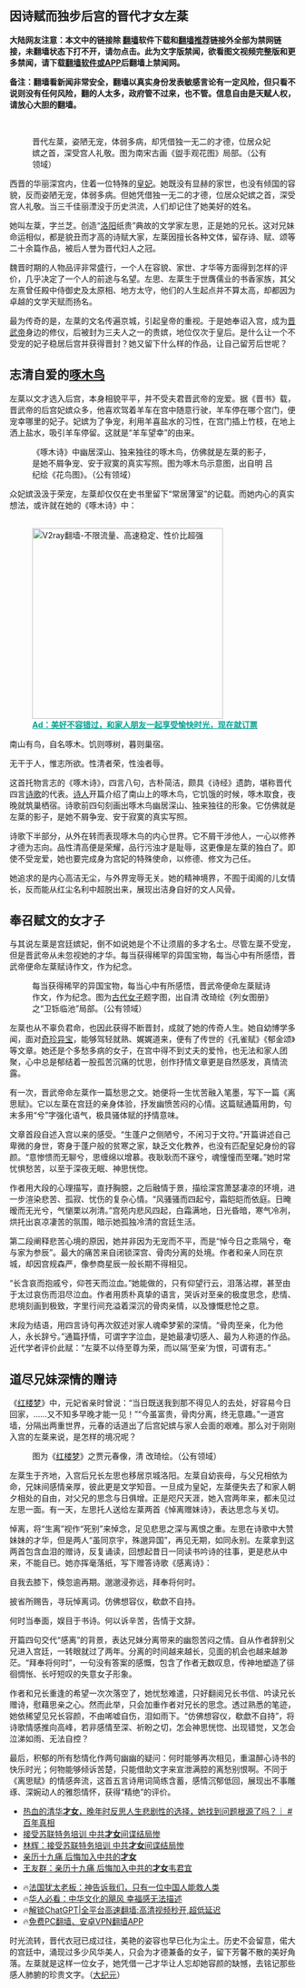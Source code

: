 <!-- 面包屑导航 --> <h2>因诗赋而独步后宫的晋代才女左棻</h2> <p class="notice"><b>大陆网友注意：本文中的链接除 <a href="https://github.com/bannedbook/fanqiang" >翻墙</a>软件下载和<a href="https://github.com/killgcd/justmysocks/blob/master/README.md">翻墙推荐</a>链接外全部为禁网链接，未翻墙状态下打不开，请勿点击。此为文字版禁闻，欲看图文视频完整版和更多禁闻，请下载<a href="https://github.com/bannedbook/fanqiang">翻墙软件或APP</a>后翻墙上禁闻网。</p><p>备注：翻墙看新闻非常安全，翻墙以真实身份发表敏感言论有一定风险，但只看不说则没有任何风险，翻的人太多，政府管不过来，也不管。信息自由是天赋人权，请放心大胆的翻墙。</b></p>  <div class="entry"> <br /> <figure><a href="https://i0.wp.com/upload-images-bucket-v64rleca837do.s3.eu-west-1.amazonaws.com/wp-content/uploads/2024/04/06142511/id14073116-Guanshou-Guanhua-Tu-Part-1-600x400-1.jpg?fit=600%2C400&#038;ssl=1" data-caption="晋代左棻，姿陋无宠，体弱多病，却凭借独一无二的才德，位居众妃嫔之首，深受宫人礼敬。图为南宋古画《盥手观花图》局部。（公有领域）"></a><figcaption class="wp-caption-text">晋代左棻，姿陋无宠，体弱多病，却凭借独一无二的才德，位居众妃嫔之首，深受宫人礼敬。图为南宋古画《盥手观花图》局部。（公有领域）</figcaption></figure> <p>                     <a href="https://ganjing.com"></a>  </p> <p>西晋的华丽深宫内，住着一位特殊的<a href="https://www.bannedbook.org/bnews/tag/%e7%9a%87%e5%a6%83/" class="st_tag internal_tag" rel="tag" title="标签 皇妃 下的日志">皇妃</a>。她既没有显赫的家世，也没有倾国的容貌，反而姿陋无宠，体弱多病。但她凭借独一无二的才德，位居众妃嫔之首，深受宫人礼敬。当三千佳丽湮没于历史洪流，人们却记住了她美好的姓名。</p> <p>她叫左棻，字兰芝。创造“<a href="https://www.bannedbook.org/bnews/tag/%e6%b4%9b%e9%98%b3/" class="st_tag internal_tag" rel="tag" title="标签 洛阳 下的日志">洛阳</a>纸贵”典故的文学家左思，正是她的兄长。这对兄妹命运相似，都是貌丑而才高的诗赋大家，左棻因擅长各种文体，留存诗、赋、颂等二十余篇作品，被后人誉为晋代妇人之冠。</p> <p>魏晋时期的人物品评非常盛行，一个人在容貌、家世、才华等方面得到怎样的评价，几乎决定了一个人的前途与名望。左思、左棻生于世膺儒业的书香家族，其父左熹曾任殿中侍御史及太原相、地方太守，他们的人生起点并不算太高，却都因为卓越的文学天赋而扬名。</p> <p>最为传奇的是，左棻的文名传遍京城，引起皇帝的重视。于是她奉诏入宫，成为<a href="https://www.bannedbook.org/bnews/tag/%E6%99%8B%E6%AD%A6%E5%B8%9D/" class="st_tag internal_tag" rel="tag" title="标签 晋武帝 下的日志">晋武帝</a>身边的修仪，后被封为三夫人之一的贵嫔，地位仅次于皇后。是什么让一个不受宠的妃子稳居后宫并获得晋封？她又留下什么样的作品，让自己留芳后世呢？</p> <h2>志清自爱的<a href="https://www.bannedbook.org/bnews/tag/%E5%95%84%E6%9C%A8%E9%B8%9F/" class="st_tag internal_tag" rel="tag" title="标签 啄木鸟 下的日志">啄木鸟</a></h2> <p>左棻以文才选入后宫，本身相貌平平，并不受夫君晋武帝的宠爱。据《晋书》载，晋武帝的后宫妃嫔众多，他喜欢驾着羊车在宫中随意行驶，羊车停在哪个宫门，便宠幸哪里的妃子。妃嫔为了争宠，利用羊喜盐水的习性，在宫门插上竹枝，在地上洒上盐水，吸引羊车停留。这就是“羊车望幸”的由来。</p> <figure id="attachment_14073100" class="wp-caption aligncenter" aria-describedby="caption-attachment-14073100"><a href="https://i0.wp.com/i.epochtimes.com/assets/uploads/2023/09/id14073100-HuaNiao-Tu-Part-1-600x400.jpg?ssl=1" target="_blank" rel="noreferrer noopener"></a><figcaption id="caption-attachment-14073100" class="wp-caption-text">《啄木诗》中幽居深山、独来独往的啄木鸟，仿佛就是左棻的影子，是她不屑争宠、安于寂寞的真实写照。图为啄木鸟示意图，出自明 吕纪绘《花鸟图》。（公有领域）</figcaption></figure> <p>众妃嫔汲汲于荣宠，左棻却仅仅在史书里留下“常居薄室”的记载。而她内心的真实想法，或许就在她的《啄木诗》中：</p><figure id="shenyun-figure"> <br/><a href="https://github.com/bannedbook/fanqiang/wiki/V2ray%E6%9C%BA%E5%9C%BA"><img src="https://raw.githubusercontent.com/bannedbook/fanqiang/master/v2ss/images/v2free.jpg" width="336" alt="V2ray翻墙-不限流量、高速稳定、性价比超强"></a><br/> <figcaption><strong style="cursor:pointer;text-decoration:underline;color:#00a191" onclick="window.open('https://zh-cn.shenyun.com/tickets?utm_source=bannedbook.org')">Ad：美好不容错过，和家人朋友一起享受愉快时光，现在就订票</strong></figcaption> </figure> <p>南山有鸟，自名啄木。饥则啄树，暮则巢宿。</p> <p>无干于人，惟志所欲。性清者荣，性浊者辱。</p> <p>这首托物言志的《啄木诗》，四言八句，古朴简洁，颇具《诗经》遗韵，堪称晋代四言<a href="https://www.bannedbook.org/bnews/tag/%E8%AF%97%E6%AD%8C/" class="st_tag internal_tag" rel="tag" title="标签 诗歌 下的日志">诗歌</a>的代表。<span class='wp_keywordlink'><a href="https://www.bannedbook.org/forum11/topic295.html" title="禁片：诗人的悲歌" target="_blank">诗人</a></span>开篇介绍了南山上的啄木鸟，它饥饿的时候，啄木取食，夜晚就筑巢栖宿。诗歌前四句刻画出啄木鸟幽居深山、独来独往的形象。它仿佛就是左棻的影子，是她不屑争宠、安于寂寞的真实写照。</p> <p>诗歌下半部分，从外在转而表现啄木鸟的内心世界。它不屑干涉他人，一心以修养才德为志向。品性清高便是荣耀，品行污浊才是耻辱，这更像是左棻的独白了。即使不受宠爱，她也要完成身为宫妃的特殊使命，以修德、修文为己任。</p> <p>她追求的是内心高洁无尘，与外界宠辱无关。她的精神境界，不囿于闺阁的儿女情长，反而能从红尘名利中超脱出来，展现出洁身自好的文人风骨。</p> <h2>奉召赋文的女才子</h2> <p>与其说左棻是宫廷嫔妃，倒不如说她是个不让须眉的多才名士。尽管左棻不受宠，但是晋武帝从未忽视她的才华。每当获得稀罕的异国宝物，每当心中有所感悟，晋武帝便命左棻赋诗作文，作为纪念。</p> <figure id="attachment_14073114" class="wp-caption aligncenter" aria-describedby="caption-attachment-14073114"><a href="https://i0.wp.com/i.epochtimes.com/assets/uploads/2023/09/id14073114-Lienv-Tuce-Wei-Part-1-600x400.jpg?ssl=1" target="_blank" rel="noreferrer noopener"></a><figcaption id="caption-attachment-14073114" class="wp-caption-text">每当获得稀罕的异国宝物，每当心中有所感悟，晋武帝便命左棻赋诗作文，作为纪念。图为<a href="https://www.bannedbook.org/bnews/tag/%E5%8F%A4%E4%BB%A3%E5%A5%B3%E5%AD%90/" class="st_tag internal_tag" rel="tag" title="标签 古代女子 下的日志">古代女子</a>题字图，出自清 改琦绘《列女图册》之“卫铄临池”局部。（公有领域）</figcaption></figure> <p>左棻也从不辜负君命，也因此获得不断晋封，成就了她的传奇人生。她自幼博学多闻，面对<a href="https://www.bannedbook.org/bnews/tag/%e5%a5%87%e7%8f%8d%e5%bc%82%e5%ae%9d/" class="st_tag internal_tag" rel="tag" title="标签 奇珍异宝 下的日志">奇珍异宝</a>，能够驾轻就熟、娓娓道来，便有了传世的《孔雀赋》《郁金颂》等文章。她还是个多愁多病的女子，在宫中得不到丈夫的爱怜，也无法和家人团聚，心中总是郁结着一股孤苦沉痛的忧思，创作抒情文章更是自然感发，真情流露。</p>  <p>有一次，晋武帝命左棻作一篇愁思之文。她便将一生忧苦融入笔墨，写下一篇《离思赋》。它以左棻在宫廷的亲身体验，抒发幽愤苦闷的心情。这篇赋通篇用韵，句末多用“兮”字强化语气，极具骚体赋的抒情意味。</p> <p>文章首段自述入宫以来的感受。“生蓬户之侧陋兮，不闲习于文符。”开篇讲述自己卑微的身世，寄身于蓬户般的贫寒之家，缺乏文化教养，也没有匹配皇妃身份的容颜。“意惨愦而无聊兮，思缠绵以增慕。夜耿耿而不寐兮，魂憧憧而至曙。”她时常忧惧愁苦，以至于深夜无眠、神思恍惚。</p> <p>作者用大段的心理描写，直抒胸臆，之后融情于景，描绘深宫萧瑟凄凉的环境，进一步渲染悲苦、孤寂、忧伤的复杂心情。“风骚骚而四起兮，霜皑皑而依庭。日晻暧而无光兮，气懰栗以冽清。”宫苑内悲风四起，白霜满地，日光昏暗，寒气冷冽，烘托出哀凉凄苦的氛围，暗示她孤独冷清的宫廷生活。</p> <p>第二段阐释悲苦心境的原因，她并非因为无宠而不平，而是“悼今日之乖隔兮，奄与家为参辰”。最大的痛苦来自闭锁深宫、骨肉分离的处境。作者和亲人同在京城，却因宫规森严，像参商星辰一般长期不得相见。</p> <p>“长含哀而抱戚兮，仰苍天而泣血。”她能做的，只有仰望行云，泪落沾襟，甚至由于太过哀伤而泪尽泣血。作者用质朴真挚的语言，哭诉对至亲的极度思念，悲情、悲境刻画到极致，字里行间充溢着深沉的骨肉亲情，以及慷慨悲怆之意。</p> <p>末段为结语，用四言诗句再次叙述对家人魂牵梦萦的深情。“骨肉至亲，化为他人，永长辞兮。”通篇抒情，可谓字字泣血，是她最凄切感人、最为人称道的作品。近代学者评价此赋：“左棻不以侍至尊为荣，而以隔‘至亲’为恨，可谓有志。”</p> <h2><strong>道尽兄妹深情的赠诗</strong></h2> <p>《<span class='wp_keywordlink'><a href="https://www.bannedbook.org/forum3/topic58.html" title="红楼梦-谁解其中意" target="_blank">红楼梦</a></span>》中，元妃省亲时曾说：“当日既送我到那不得见人的去处，好容易今日回家，……又不知多早晚才能一见！”“今虽富贵，骨肉分离，终无意趣。”一道宫墙，分隔出两重世界，元春的话道出了后宫妃嫔与家人会面的艰难。那么对于刚刚入宫的左棻来说，是怎样的境况呢？</p>  <figure id="attachment_14073117" class="wp-caption aligncenter" aria-describedby="caption-attachment-14073117"><a href="https://i0.wp.com/i.epochtimes.com/assets/uploads/2023/09/id14073117-Hongloumeng_Tuyong_Jia_Yuanchun-450x654.jpeg?ssl=1" target="_blank" rel="noreferrer noopener"></a><figcaption id="caption-attachment-14073117" class="wp-caption-text">图为《<a href="https://www.bannedbook.org/bnews/tag/%e7%ba%a2%e6%a5%bc%e6%a2%a6/" class="st_tag internal_tag" rel="tag" title="标签 红楼梦 下的日志">红楼梦</a>》之贾元春像，清 改琦绘。（公有领域）</figcaption></figure> <p>左棻生于齐地，入宫后兄长左思也移居京城洛阳。左棻自幼丧母，与父兄相依为命，兄妹间感情亲厚，彼此更是文学知音。一旦成为皇妃，左棻便失去了和家人朝夕相处的自由，对父兄的思念与日俱增。正是咫尺天涯，她入宫两年来，都未见过左思一面。有一天，左思托人送给左棻两首《悼离赠妹诗》，表达思念与关切。</p> <p>悼离，将“生离”视作“死别”来悼念，足见悲思之深与离恨之重。左思在诗歌中大赞妹妹的才华，但是两人“虽同京宇，殊邈异国”，再见无期，如同永别。左棻拿到这两首包含血泪的赠诗，反复诵读，回想起昔日一同读书吟诗的往事，更是悲从中来，不能自已。她亦挥毫落纸，写下赠答诗歌《感离诗》：</p> <p>自我去膝下，倏忽逾再期。邈邈浸弥远，拜奉将何时。</p> <p>披省所赐告，寻玩悼离词。仿佛想容仪，欷歔不自持。</p> <p>何时当奉面，娱目于书诗。何以诉辛苦，告情于文辞。</p> <p>开篇四句交代“感离”的背景，表达兄妹分离带来的幽怨苦闷之情。自从作者辞别父兄进入宫廷，一转眼就过了两年。分离的时间越来越长，见面的机会也越来越渺茫。“拜奉将何时”，一句没有答案的感慨，包含了作者无数叹息，传神地塑造了徘徊惆怅、长吁短叹的失意女子形象。</p> <p>作者和兄长重逢的希望一次次落空了，她忧愁难遣，只好翻阅兄长书信、吟读兄长赠诗，慰藉思亲之心。然而此举，只会加重作者对兄长的思念。透过熟悉的笔迹，她依稀望见兄长容颜，不由唏嘘自伤，泪如雨下。“仿佛想容仪，欷歔不自持”，将诗歌情感推向高峰，若非感情至深、祈盼之切，怎会神思恍惚、出现错觉，又怎会泣涕如雨、无法自控？</p>  <p>最后，积郁的所有愁情化作两句幽幽的疑问：何时能够再次相见，重温醉心诗书的快乐时光；何物能够倾诉苦楚，只能借助文字来宣泄满腔的离愁别恨啊。不同于《离思赋》的情感奔流，这首五言诗用词简练含蓄，感情沉郁低回，展现出不事雕琢、深婉动人的雅怨情怀，获得“精绝”的评价。</p> <!--<div id="taboola-mid-1"></div>--><ul class='op-related-articles' title='相关阅读'> <li><a href='https://www.bannedbook.org/bnews/sohnews/20240315/2013376.html' target='_blank'>热血的清华<b>才女</b>，晚年时反思人生悲剧性的选择，她找到问题根源了吗？｜ #百年真相</a></li> <li><a href='https://www.bannedbook.org/bnews/lishi/20240315/2013145.html' target='_blank'>接受苏联特务培训 中共<b>才女</b>间谍结局惨</a></li> <li><a href='https://www.bannedbook.org/bnews/comments/20240310/2011083.html' target='_blank'>林辉：接受苏联特务培训 中共<b>才女</b>间谍结局惨</a></li> <li><a href='https://www.bannedbook.org/bnews/lishi/20240305/2008965.html' target='_blank'>亲历十九痛 后悔加入中共的<b>才女</b></a></li> <li><a href='https://www.bannedbook.org/bnews/comments/20240229/2006944.html' target='_blank'>王友群：亲历十九痛 后悔加入中共的<b>才女</b>韦君宜</a></li> </ul> <ul class="texttj"> <li>🔥<a href="https://www.bannedbook.org/bnews/ssgc/20230219/1850782.html" target="_blank">法国犹太老板：神告诉我们，只有一位中国人能救人类</a></li> <li>🔥<a href="https://www.bannedbook.org/bnews/comments/20220220/1694796.html" target="_blank">华人必看：中华文化的飓风 幸福感无法描述</a></li> <li>🔥<a href="https://github.com/bannedbook/fanqiang/wiki/V2ray%E6%9C%BA%E5%9C%BA" target="_blank">解锁ChatGPT|全平台高速翻墙:高清视频秒开,超低延迟</a></li> <li>🔥<a href="https://github.com/bannedbook/fanqiang/wiki/%E7%A6%81%E9%97%BB%E7%BD%91%E5%AE%89%E5%8D%93%E7%BF%BB%E5%A2%99%E6%96%B0%E9%97%BBAPP" target="_blank">免费PC翻墙、安卓VPN翻墙APP</a></li> </ul><p>时光流转，晋代衣冠已成过往，美艳的姿容也早已化为尘土。历史不会留意，偌大的宫廷中，涌现过多少风华美人，只会为才德兼备的女子，留下芳馨不散的美好角落。左棻就是这样一位女子，她凭借一己才华让人忘却她容颜的缺憾，去铭记那些感人肺腑的珍贵文字。（<span class='wp_keywordlink_affiliate'><a href="http://www.epochtimes.com/" title="大纪元" target="_blank">大纪元</a></span>）</p><a name='sharetosocial'></a> <div style="margin-bottom:5px;padding-bottom:5px;clear:both"> <div id="archive-pix-1" class="banner-ads"> <!-- AuctionX Display platform tag START --> <div id="27602x728x90x621x_ADSLOT1" clicktrack="%%CLICK_URL_ESC%%"></div>  <!-- AuctionX Display platform tag END --> </div> <div id="archive-pix-2" class="banner-ads"> <!-- AuctionX Display platform tag START --> <div id="27556x300x250x621x_ADSLOT1" clicktrack="%%CLICK_URL_ESC%%" style="margin:0 auto;text-align:center"></div>  <!-- AuctionX Display platform tag END --> </div> </div>  <div id="archive-pix-1" class="banner-ads"> <!-- AuctionX Display platform tag START --> <div id="27603x728x90x621x_ADSLOT1" clicktrack="%%CLICK_URL_ESC%%"></div>  <!-- AuctionX Display platform tag END --> </div> </div><!--END ENTRY--> 